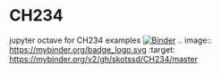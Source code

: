 # CH234
jupyter octave for CH234 examples
[![Binder](https://mybinder.org/badge_logo.svg)](https://mybinder.org/v2/gh/skotssd/CH234/master)
.. image:: https://mybinder.org/badge_logo.svg
 :target: https://mybinder.org/v2/gh/skotssd/CH234/master


